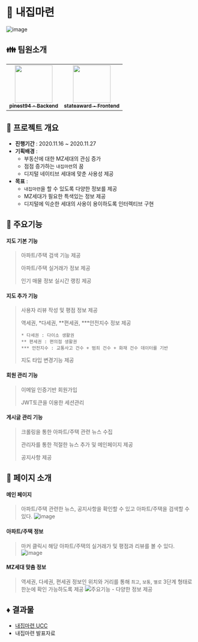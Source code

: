 # 🏡 내집마련

![image](https://user-images.githubusercontent.com/31653025/114894113-4d343380-9e49-11eb-942c-7f458e912102.png)

## 👪 팀원소개

<table>
  <tr>    
    <td align="center"><a href="https://github.com/pinest94"><img src="https://avatars.githubusercontent.com/u/31653025?s=400&u=e1e05fc1d4800aec4f2b54e46eb7b22a46c10db0&v=4" width="100px;" alt=""/><br /><sub><b>pinest94 - Backend</b></sub></a><br /></td>    
    <td align="center"><a href="https://github.com/stateaward"><img src="https://avatars.githubusercontent.com/u/69230635?v=4" width="100px;" alt=""/><br /><sub><b>stateaward - Frontend</b></sub></a><br /></td>    
  </tr>
</table>

## 📃 프로젝트 개요

-  **진행기간** : 2020.11.16 ~ 2020.11.27
-  **기획배경** :
   -  부동산에 대한 MZ세대의 관심 증가
   -  점점 증가하는 `내집마련`의 꿈
   -  디지털 네이티브 세대에 맞춘 사용성 제공
-  **목표** :
   -  `내집마련`을 할 수 있도록 다양한 정보를 제공
   -  MZ세대가 필요한 특색있는 정보 제공
   -  디지털에 익순한 세대의 사용이 용이하도록 인터렉티브 구현

## 💎 주요기능

#### 지도 기본 기능

> 아파트/주택 검색 기능 제공
>
> 아파트/주택 실거래가 정보 제공
>
> 인기 매물 정보 실시간 랭킹 제공

#### 지도 추가 기능

> 사용자 리뷰 작성 및 평점 정보 제공
>
> 역세권, \*다세권, **편세권, \***안전지수 정보 제공
>
> ```
> * 다세권 : 다이소 생활권
> ** 편세권 : 편의점 생활권
> *** 안전지수 : 교통사고 건수 + 범죄 건수 + 화재 건수 데이터를 기반
> ```
>
> 지도 타입 변경기능 제공

#### 회원 관리 기능

> 이메일 인증기반 회원가입
>
> JWT토큰을 이용한 세션관리

#### 게시글 관리 기능

> 크롤링을 통한 아파트/주택 관련 뉴스 수집
>
> 관리자를 통한 적절한 뉴스 추가 및 메인페이지 제공
>
> 공지사항 제공

## 👀 페이지 소개

#### 메인 페이지

> 아파트/주택 관련한 뉴스, 공지사항을 확인할 수 있고 아파트/주택을 검색할 수 있다.
> ![image](https://user-images.githubusercontent.com/31653025/114900663-0f3a0e00-9e4f-11eb-9858-bcb40fc07d7d.png)

#### 아파트/주택 정보

> 마커 클릭시 해당 아파트/주택의 실거래가 및 평점과 리뷰를 볼 수 있다.
> ![image](https://user-images.githubusercontent.com/31653025/114901421-bf0f7b80-9e4f-11eb-9a17-596d3e207cd8.png)

#### MZ세대 맞춤 정보

> 역세권, 다세권, 편세권 정보인 위치와 거리를 통해 `최고`, `보통`, `별로` 3단계 형태로 한눈에 확인 가능하도록 제공
> ![주요기능 - 다양한 정보 제공](https://user-images.githubusercontent.com/31653025/114901456-c9317a00-9e4f-11eb-94c3-def4e402a630.png)

## ♦ 결과물

-  [내집마련 UCC](https://www.youtube.com/watch?v=c5I1bxwfhgk)
-  내집마련 발표자료
